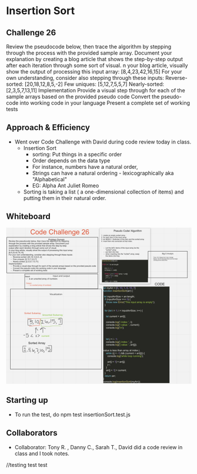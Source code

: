 # Insertion Sort

## Challenge 26

Review the pseudocode below, then trace the algorithm by stepping through the process with the provided sample array. Document your explanation by creating a blog article that shows the step-by-step output after each iteration through some sort of visual.
n your blog article, visually show the output of processing this input array:
[8,4,23,42,16,15]
For your own understanding, consider also stepping through these inputs:
Reverse-sorted: [20,18,12,8,5,-2]
Few uniques: [5,12,7,5,5,7]
Nearly-sorted: [2,3,5,7,13,11]
Implementation
Provide a visual step through for each of the sample arrays based on the provided pseudo code
Convert the pseudo-code into working code in your language
Present a complete set of working tests


## Approach & Efficiency

- Went over Code Challenge with David during code review today in class.
  - Insertion Sort
    - sorting: Put things in a specific order
    - Order depends on the data type
    - For instance, numbers have a natural order,
    - Strings can have a natural ordering - lexicographically aka "Alphabetical"
    - EG: Alpha Ant Juliet Romeo
  - Sorting is taking a list ( a one-dimensional collection of items) and putting them in their natural order.
  

## Whiteboard

![CC26](./whiteboard.png)

## Starting up
- To run the test, do npm test insertionSort.test.js


## Collaborators
- Collaborator: Tony R. , Danny C., Sarah T., David did a code review in class and I took notes.

//testing test test
